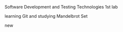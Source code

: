 Software Development and Testing Technologies 1st lab 

learning Git and studying Mandelbrot Set

new
